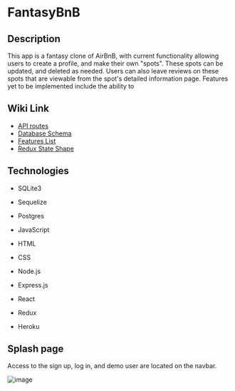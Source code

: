 # FantasyBnB

## Description
This app is a fantasy clone of AirBnB, with current functionality allowing users to create a profile, and make their own "spots". 
These spots can be updated, and deleted as needed. Users can also leave reviews on these spots that are viewable from the spot's detailed information page.
Features yet to be implemented include the ability to 

## Wiki Link
- [API routes](https://github.com/tanton1224/fantasy-bnb/wiki/API-Routes)
- [Database Schema](https://github.com/tanton1224/fantasy-bnb/wiki#database-schema)
- [Features List](https://github.com/tanton1224/fantasy-bnb/wiki#feature-list)
- [Redux State Shape](https://github.com/tanton1224/fantasy-bnb/wiki/Redux-State-Shape)

## Technologies
- SQLite3
- Sequelize
- Postgres

- JavaScript
- HTML
- CSS

- Node.js
- Express.js
- React
- Redux

- Heroku

## Splash page

Access to the sign up, log in, and demo user are located on the navbar.

![image](https://user-images.githubusercontent.com/101833447/182082834-654da3fc-1400-4599-87b6-1b631dfd7780.png)
